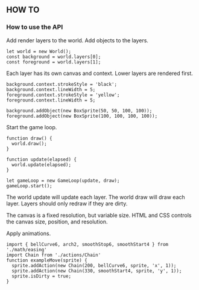 ## HOW TO

### How to use the API

Add render layers to the world.
Add objects to the layers.

```
let world = new World();
const background = world.layers[0];
const foreground = world.layers[1];
```

Each layer has its own canvas and context.
Lower layers are rendered first.

```
background.context.strokeStyle = 'black';
background.context.lineWidth = 5;
foreground.context.strokeStyle = 'yellow';
foreground.context.lineWidth = 5;

background.addObject(new BoxSprite(50, 50, 100, 100));
foreground.addObject(new BoxSprite(100, 100, 100, 100));
```

Start the game loop.

```
function draw() {
  world.draw();
}

function update(elapsed) {
  world.update(elapsed);
}

let gameLoop = new GameLoop(update, draw);
gameLoop.start();
```

The world update will update each layer.
The world draw will draw each layer.
Layers should only redraw if they are dirty.

The canvas is a fixed resolution, but variable size.
HTML and CSS controls the canvas size, position, and resolution.

Apply animations.

```
import { bellCurve6, arch2, smoothStop6, smoothStart4 } from './math/easing'
import Chain from './actions/Chain'
function exampleMove(sprite) {
  sprite.addAction(new Chain(200, bellCurve6, sprite, 'x', 1));
  sprite.addAction(new Chain(330, smoothStart4, sprite, 'y', 1));
  sprite.isDirty = true;
}
```
